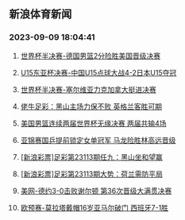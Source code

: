 ## 新浪体育新闻 
### 2023-09-09 18:04:41

1. [世界杯半决赛-德国男篮2分险胜美国晋级决赛](https://sports.sina.com.cn/basketball/nba/2023-09-08/doc-imzkzkcw1992843.shtml)

2. [U15东亚杯决赛-中国U15点球大战4-2日本U15夺冠](https://sports.sina.com.cn/china/gqgs/2023-09-08/doc-imzkzcvy2106148.shtml)

3. [世界杯半决赛-塞尔维亚力克加拿大挺进决赛](https://sports.sina.com.cn/basketball/nba/2023-09-08/doc-imzkyxpy6883035.shtml)

4. [佬牛足彩：黑山主场力保不败 英格兰客胜可期](https://sports.sina.com.cn/l/2023-09-09/doc-imzmamrn4793997.shtml)

5. [美国男篮连续两届世界杯无缘决赛 两届共输4场](https://sports.sina.com.cn/basketball/nba/2023-09-08/doc-imzkzkcu6671865.shtml)

6. [亚锦赛国乒提前锁定女单冠军 马龙险胜林高远晋级](https://sports.sina.com.cn/others/pingpang/2023-09-08/doc-imzkzkea2119324.shtml)

7. [[新浪彩票]足彩第23113期任九：黑山坐和望赢](https://sports.sina.com.cn/l/2023-09-09/doc-imzmafis1678647.shtml)

8. [[新浪彩票]足彩第23113期大势：荷兰需防平局](https://sports.sina.com.cn/l/2023-09-09/doc-imzmafiq4901013.shtml)

9. [美网-德约3-0击败谢尔顿 第36次晋级大满贯决赛](https://sports.sina.com.cn/tennis/atp/2023-09-09/doc-imzmafiq4900239.shtml)

10. [欧预赛-莫拉塔戴帽16岁亚马尔破门 西班牙7-1胜](https://sports.sina.com.cn/g/laliga/2023-09-09/doc-imzmafin1522934.shtml)

